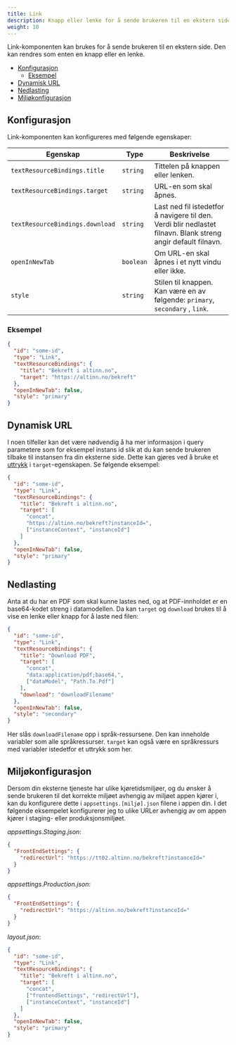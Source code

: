 ```yaml
---
title: Link
description: Knapp eller lenke for å sende brukeren til en ekstern side.
weight: 10
---
```


Link-komponenten kan brukes for å sende brukeren til en ekstern side. Den kan rendres som enten en knapp eller en lenke.

- [Konfigurasjon](#konfigurasjon)
  - [Eksempel](#eksempel)
- [Dynamisk URL](#dynamisk-url)
- [Nedlasting](#nedlasting)
- [Miljøkonfigurasjon](#miljøkonfigurasjon)

## Konfigurasjon

Link-komponenten kan konfigureres med følgende egenskaper:

| Egenskap                        | Type      | Beskrivelse                                                                   |
| ------------------------------- | --------- | ----------------------------------------------------------------------------- |
| `textResourceBindings.title`    | `string`  | Tittelen på knappen eller lenken.                                             |
| `textResourceBindings.target`   | `string`  | URL-en som skal åpnes.                                                        |
| `textResourceBindings.download` | `string`  | Last ned fil istedetfor å navigere til den. Verdi blir nedlastet filnavn. Blank streng angir default filnavn. |
| `openInNewTab`                  | `boolean` | Om URL-en skal åpnes i et nytt vindu eller ikke.                              |
| `style`                         | `string`  | Stilen til knappen. Kan være en av følgende: `primary`, `secondary` , `link`. |

### Eksempel

```json
{
  "id": "some-id",
  "type": "Link",
  "textResourceBindings": {
    "title": "Bekreft i altinn.no",
    "target": "https://altinn.no/bekreft"
  },
  "openInNewTab": false,
  "style": "primary"
}
```

## Dynamisk URL

I noen tilfeller kan det være nødvendig å ha mer informasjon i query parametere som for eksempel instans id slik at du kan sende brukeren tilbake til instansen fra din eksterne side.
Dette kan gjøres ved å bruke et [uttrykk](/nb/app/development/logic/expressions) i `target`-egenskapen. Se følgende eksempel:

```json
{
  "id": "some-id",
  "type": "Link",
  "textResourceBindings": {
    "title": "Bekreft i altinn.no",
    "target": [
      "concat",
      "https://altinn.no/bekreft?instanceId=",
      ["instanceContext", "instanceId"]
    ]
  },
  "openInNewTab": false,
  "style": "primary"
}
```

## Nedlasting

Anta at du har en PDF som skal kunne lastes ned, og at PDF-innholdet er en base64-kodet streng i datamodellen. Da kan `target` og `download` brukes til å vise en lenke eller knapp for å laste ned filen:

```json
{
  "id": "some-id",
  "type": "Link",
  "textResourceBindings": {
    "title": "Download PDF",
    "target": [
      "concat",
      "data:application/pdf;base64,",
      ["dataModel", "Path.To.Pdf"]
    ],
    "download": "downloadFilename"
  },
  "openInNewTab": false,
  "style": "secondary"
}
```

Her slås `downloadFilename` opp i språk-ressursene. Den kan inneholde variabler som alle språkressurser. `target` kan også være en språkressurs med variabler istedetfor et uttrykk som her.

## Miljøkonfigurasjon

Dersom din eksterne tjeneste har ulike kjøretidsmiljøer, og du ønsker å sende brukeren til det korrekte miljøet avhengig av miljøet appen kjører i, kan du konfigurere dette i `appsettings.[miljø].json` filene i appen din.
I det følgende eksempelet konfigurerer jeg to ulike URLer avhengig av om appen kjører i staging- eller produksjonsmiljøet.

_appsettings.Staging.json_:

```json
{
  "FrontEndSettings": {
    "redirectUrl": "https://tt02.altinn.no/bekreft?instanceId="
  }
}
```

_appsettings.Production.json_:

```json
{
  "FrontEndSettings": {
    "redirectUrl": "https://altinn.no/bekreft?instanceId="
  }
}
```

_layout.json_:

```json
{
  "id": "some-id",
  "type": "Link",
  "textResourceBindings": {
    "title": "Bekreft i altinn.no",
    "target": [
      "concat",
      ["frontendSettings", "redirectUrl"],
      ["instanceContext", "instanceId"]
    ]
  },
  "openInNewTab": false,
  "style": "primary"
}
```
